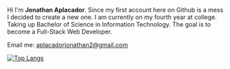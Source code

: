 
Hi I'm **Jonathan Aplacador**. Since my first account here on Github is a mess I decided to create a new one. I am currently on my fourth year at college. 
Taking up Bachelor of Science in Information Technology. The goal is to become a Full-Stack Web Developer. 

Email me: aplacadorjonathan2@gmail.com

[![Top Langs](https://github-readme-stats.vercel.app/api/top-langs/?username=jnthn223&theme=dark)](https://github.com/jnthn223/github-readme-stats)
